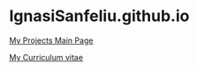 # IgnasiSanfeliu.github.io


[My Projects Main Page](https://ignasisanfeliu.github.io/)

[My Curriculum vitae](https://ignasisanfeliu.github.io/CV)

